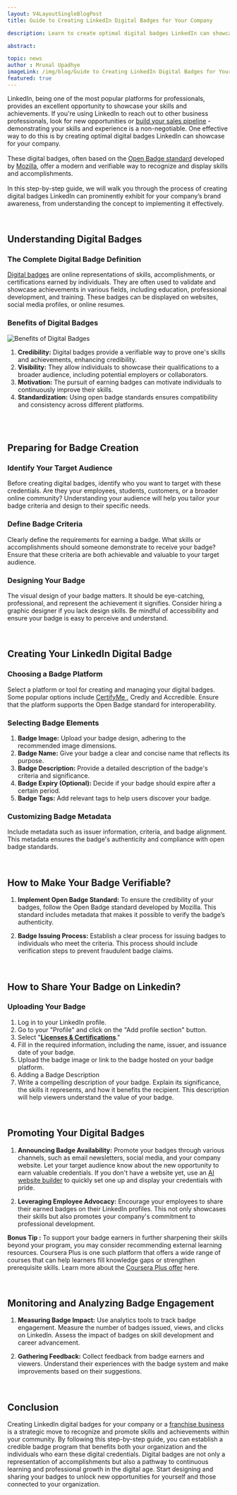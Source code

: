 ```yaml
---
layout: V4LayoutSingleBlogPost
title: Guide to Creating LinkedIn Digital Badges for Your Company

description: Learn to create optimal digital badges LinkedIn can showcase for your company. Our guide covers the concept and helps you choose the right platform.

abstract: 

topic: news
author : Mrunal Upadhye
imageLink: /img/blog/Guide to Creating LinkedIn Digital Badges for Your Company/Featured Image.png
featured: true
---
```


LinkedIn, being one of the most popular platforms for professionals, provides an excellent opportunity to showcase your skills and achievements. If you're using LinkedIn to reach out to other business professionals, look for new opportunities or [build your sales pipeline](https://sader.agency/how-to-optimize-your-linkedin-outreach-campaigns/) - demonstrating your skills and experience is a non-negotiable. One effective way to do this is by creating optimal digital badges LinkedIn can showcase for your company.
<br>
<br>
These digital badges, often based on the <a href="https://openbadges.org/">Open Badge standard</a> developed by <a href="https://www.mozilla.org/en-US/?v=1">Mozilla</a>, offer a modern and verifiable way to recognize and display skills and accomplishments.
<br>
<br>
In this step-by-step guide, we will walk you through the process of creating digital badges LinkedIn can prominently exhibit for your company’s brand awareness, from understanding the concept to implementing it effectively.

<br>

## Understanding Digital Badges


### The Complete Digital Badge Definition


<a href="https://certifyme.online/digital-badges">Digital badges</a> are online representations of skills, accomplishments, or certifications earned by individuals. They are often used to validate and showcase achievements in various fields, including education, professional development, and training. These badges can be displayed on websites, social media profiles, or online resumes.


### Benefits of Digital Badges

<img class="img-fluid r-16" src="/img/blog/Guide to Creating LinkedIn Digital Badges for Your Company/1.png" alt="Benefits of Digital Badges">

1. <b>Credibility:</b> Digital badges provide a verifiable way to prove one's skills and achievements, enhancing credibility.
1. <b>Visibility:</b> They allow individuals to showcase their qualifications to a broader audience, including potential employers or collaborators.
1. <b>Motivation:</b> The pursuit of earning badges can motivate individuals to continuously improve their skills.
1. <b>Standardization:</b> Using open badge standards ensures compatibility and consistency across different platforms.

<br>
<br>

## Preparing for Badge Creation


### Identify Your Target Audience
Before creating digital badges, identify who you want to target with these credentials. Are they your employees, students, customers, or a broader online community? Understanding your audience will help you tailor your badge criteria and design to their specific needs.

### Define Badge Criteria
Clearly define the requirements for earning a badge. What skills or accomplishments should someone demonstrate to receive your badge? Ensure that these criteria are both achievable and valuable to your target audience.

### Designing Your Badge
The visual design of your badge matters. It should be eye-catching, professional, and represent the achievement it signifies. Consider hiring a graphic designer if you lack design skills. Be mindful of accessibility and ensure your badge is easy to perceive and understand.

<br>

## Creating Your LinkedIn Digital Badge



### Choosing a Badge Platform

Select a platform or tool for creating and managing your digital badges. Some popular options include <a href="https://certifyme.online/"> CertifyMe </a>, Credly and Accredible. Ensure that the platform supports the Open Badge standard for interoperability.

### Selecting Badge Elements

1. <b>Badge Image:</b> Upload your badge design, adhering to the recommended image dimensions.
1. <b>Badge Name:</b> Give your badge a clear and concise name that reflects its purpose.
1. <b>Badge Description:</b> Provide a detailed description of the badge's criteria and significance.
1. <b>Badge Expiry (Optional):</b> Decide if your badge should expire after a certain period.
1. <b>Badge Tags:</b> Add relevant tags to help users discover your badge.

### Customizing Badge Metadata
Include metadata such as issuer information, criteria, and badge alignment. This metadata ensures the badge's authenticity and compliance with open badge standards.

<br>

## How to Make Your Badge Verifiable?

1. <b>Implement Open Badge Standard:</b> To ensure the credibility of your badges, follow the Open Badge standard developed by Mozilla. This standard includes metadata that makes it possible to verify the badge’s authenticity.

1. <b>Badge Issuing Process:</b> Establish a clear process for issuing badges to individuals who meet the criteria. This process should include verification steps to prevent fraudulent badge claims.

<br>

## How to Share Your Badge on Linkedin?



### Uploading Your Badge

1. Log in to your LinkedIn profile.
1. Go to your "Profile" and click on the "Add profile section" button.
1. Select "<a href="https://www.linkedin.com/help/linkedin/answer/a704787/add-learning-certificates-of-completion-and-skills-to-your-linkedin-profile"><b><u>Licenses & Certifications</u></b></a>."
1. Fill in the required information, including the name, issuer, and issuance date of your badge.
1. Upload the badge image or link to the badge hosted on your badge platform.
1. Adding a Badge Description
1. Write a compelling description of your badge. Explain its significance, the skills it represents, and how it benefits the recipient. This description will help viewers understand the value of your badge.

<br>

## Promoting Your Digital Badges

1. <b>Announcing Badge Availability:</b> Promote your badges through various channels, such as email newsletters, social media, and your company website. Let your target audience know about the new opportunity to earn valuable credentials. If you don't have a website yet, use an [AI website builder](https://webwave.me/ai-website-builder) to quickly set one up and display your credentials with pride.


1. <b>Leveraging Employee Advocacy:</b> Encourage your employees to share their earned badges on their LinkedIn profiles. This not only showcases their skills but also promotes your company's commitment to professional development.

**Bonus Tip :** To support your badge earners in further sharpening their skills beyond your program, you may consider recommending external learning resources. Coursera Plus is one such platform that offers a wide range of courses that can help learners fill knowledge gaps or strengthen prerequisite skills. Learn more about the [Coursera Plus offer](https://missiongraduatenm.org/coursera-plus-discount/) here.

<br>


## Monitoring and Analyzing Badge Engagement


1. <b>Measuring Badge Impact:</b> Use analytics tools to track badge engagement. Measure the number of badges issued, views, and clicks on LinkedIn. Assess the impact of badges on skill development and career advancement.

1. <b>Gathering Feedback:</b> Collect feedback from badge earners and viewers. Understand their experiences with the badge system and make improvements based on their suggestions.

<br>

## Conclusion

Creating LinkedIn digital badges for your company or a [franchise business](https://michaelleander.com/blog/best-franchises-to-own) is a strategic move to recognize and promote skills and achievements within your community. By following this step-by-step guide, you can establish a credible badge program that benefits both your organization and the individuals who earn these digital credentials. Digital badges are not only a representation of accomplishments but also a pathway to continuous learning and professional growth in the digital age. Start designing and sharing your badges to unlock new opportunities for yourself and those connected to your organization.
